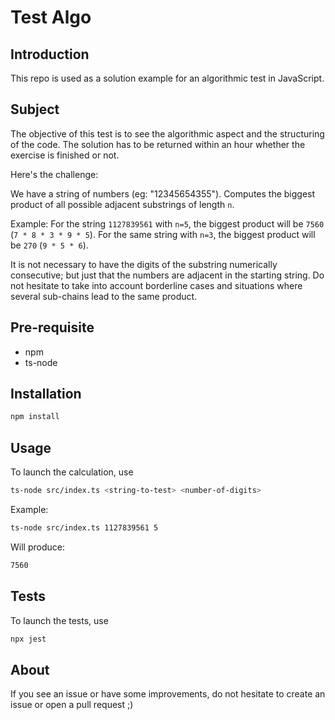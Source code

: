# Test Algo

## Introduction

This repo is used as a solution example for an algorithmic test in JavaScript.

## Subject

The objective of this test is to see the algorithmic aspect and the structuring of the code. The solution has to be returned within an hour whether the exercise is finished or not.

Here's the challenge:

We have a string of numbers (eg: "12345654355").
Computes the biggest product of all possible adjacent substrings of length ```n```.

Example: For the string ```1127839561``` with ```n=5```, the biggest product will be ```7560``` (```7 * 8 * 3 * 9 * 5```). 
For the same string with ```n=3```, the biggest product will be ```270``` (```9 * 5 * 6```).

It is not necessary to have the digits of the substring numerically consecutive; but just that the numbers are adjacent in the starting string. 
Do not hesitate to take into account borderline cases and situations where several sub-chains lead to the same product.

## Pre-requisite

- npm
- ts-node

## Installation

```bash
npm install
```

## Usage

To launch the calculation, use 
```bash
ts-node src/index.ts <string-to-test> <number-of-digits>
```

Example:
```bash
ts-node src/index.ts 1127839561 5
```
Will produce:
```bash
7560
```

## Tests

To launch the tests, use
 ```bash
 npx jest
 ```

## About

If you see an issue or have some improvements, do not hesitate to create an issue or open a pull request ;)

